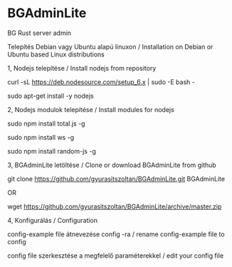 # BGAdminLite
BG Rust server admin

Telepítés Debian vagy Ubuntu alapú linuxon / Installation on Debian or Ubuntu based Linux distributions

1,
Nodejs telepítése / Install nodejs from repository

curl -sL https://deb.nodesource.com/setup_6.x | sudo -E bash -

sudo apt-get install -y nodejs


2,
Nodejs modulok telepítése / Install modules for nodejs 

sudo npm install total.js -g

sudo npm install ws -g

sudo npm install random-js -g



3,
BGAdminLite letöltése / Clone or download BGAdminLite from github

git clone https://github.com/gyurasitszoltan/BGAdminLite.git BGAdminLite

OR

wget https://github.com/gyurasitszoltan/BGAdminLite/archive/master.zip


4,
Konfigurálás / Configuration

config-example file átnevezése config -ra / rename config-example file to config

config file szerkesztése a megfelelő paraméterekkel / edit your config file 


